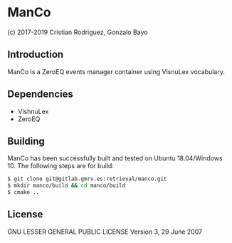 # ManCo
(c) 2017-2019 Cristian Rodriguez, Gonzalo Bayo

## Introduction

ManCo is a ZeroEQ events manager container using VisnuLex vocabulary.

## Dependencies

* VishnuLex
* ZeroEQ

## Building

ManCo has been successfully built and tested on Ubuntu 18.04/Windows 10.
The following steps are for build:

```bash
$ git clone git@gitlab.gmrv.es:retrieval/manco.git
$ mkdir manco/build && cd manco/build
$ cmake ..
```

## License

GNU LESSER GENERAL PUBLIC LICENSE Version 3, 29 June 2007
